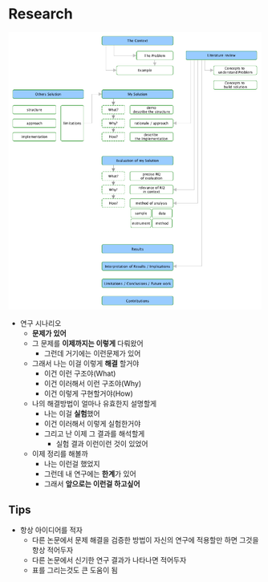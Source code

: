 # Research

![](./images/research_road_map.png)

- 연구 시나리오
  - **문제가 있어**
  - 그 문제를 **이제까지는 이렇게** 다뤄왔어
    - 그런데 거기에는 이런문제가 있어
  - 그래서 나는 이걸 이렇게 **해결** 할거야
    - 이건 이런 구조야(What)
    - 이건 이러해서 이런 구조야(Why)
    - 이건 이렇게 구현할거야(How)
  - 나의 해결방법이 얼마나 유효한지 설명할게
    - 나는 이걸 **실험**했어
    - 이건 이러해서 이렇게 실험한거야
    - 그리고 난 이제 그 결과를 해석할게
      - 실험 결과 이런이런 것이 있었어
  - 이제 정리를 해볼까
    - 나는 이런걸 했었지
    - 그런데 내 연구에는 **한계**가 있어
    - 그래서 **앞으로는 이런걸 하고싶어**

## Tips

- 항상 아이디어를 적자
  - 다른 논문에서 문제 해결을 검증한 방법이 자신의 연구에 적용할만 하면 그것을 항상 적어두자
  - 다른 논문에서 신기한 연구 결과가 나타나면 적어두자
  - 표를 그리는것도 큰 도움이 됨
